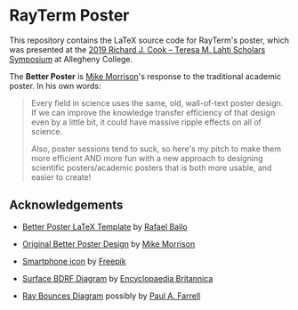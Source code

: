 # RayTerm Poster

This repository contains the LaTeX source code for RayTerm's poster, which was
presented at the [2019 Richard J. Cook &ndash; Teresa M. Lahti Scholars Symposium](https://sites.allegheny.edu/research/scholars-symposium-2019/)
at Allegheny College.

The **Better Poster** is [Mike Morrison](https://twitter.com/mikemorrison)'s
response to the traditional academic poster. In his own words:
> Every field in science uses the same, old, wall-of-text poster design. If we
can improve the knowledge transfer efficiency of that design even by a little
bit, it could have massive ripple effects on all of science.
>
> Also, poster sessions tend to suck, so here's my pitch to make them more
efficient AND more fun with a new approach to designing scientific
posters/academic posters that is both more usable, and easier to create!

## Acknowledgements

* [Better Poster LaTeX Template](https://github.com/rafaelbailo/betterposter-latex-template)
  by [Rafael Bailo](https://twitter.com/rtsbailo)

* [Original Better Poster Design](https://t.co/6WRGQK63g6)
  by [Mike Morrison](https://twitter.com/mikemorrison)

* [Smartphone icon](https://www.flaticon.com/free-icon/smartphone_65680)
  by [Freepik](https://www.flaticon.com/authors/freepik)
* [Surface BDRF Diagram](https://www.britannica.com/science/optics)
  by [Encyclopaedia Britannica](https://www.britannica.com)
* [Ray Bounces Diagram](http://www.cs.kent.edu/~farrell/cg02/lectures/rendering/render.html)
  possibly by [Paul A. Farrell](http://www.cs.kent.edu/~farrell/)
